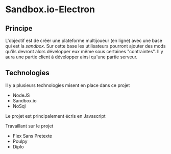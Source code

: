# Sandbox.io-Electron

## Principe

L'objectif est de créer une plateforme multijoueur (en ligne) avec une base qui est la *sandbox*. 
Sur cette base les utilisateurs pourront ajouter des mods qu'ils devront alors développer eux même sous certaines "contraintes". Il y aura une partie client à développer ainsi qu'une partie serveur.

## Technologies 


Il y a plusieurs technologies misent en place dans ce projet 

- NodeJS
- Sandbox.io
- NoSql

Le projet est principalement écris en Javascript



Travaillant sur le projet 

- Flex Sans Pretexte
- Poulpy
- Diplo
